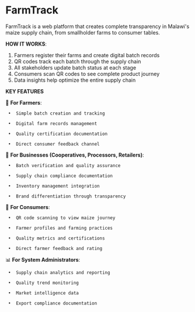 # FarmTrack
FarmTrack is a web platform that creates complete transparency in Malawi's maize supply chain, from smallholder farms to consumer tables.

**HOW IT WORKS**:

1.	Farmers register their farms and create digital batch records
2.	QR codes track each batch through the supply chain
3.	All stakeholders update batch status at each stage
4.	Consumers scan QR codes to see complete product journey
5.	Data insights help optimize the entire supply chain


**KEY FEATURES**

🌾 **For Farmers**:

     •	Simple batch creation and tracking 
     
     •	Digital farm records management

     •	Quality certification documentation

     •	Direct consumer feedback channel

🏢 **For Businesses (Cooperatives, Processors, Retailers)**:

     •	Batch verification and quality assurance  

     •	Supply chain compliance documentation

     •	Inventory management integration

     •	Brand differentiation through transparency

📱 **For Consumers**:

     •	QR code scanning to view maize journey

     •	Farmer profiles and farming practices

     •	Quality metrics and certifications

     •	Direct farmer feedback and rating

📊 **For System Administrators**:

     •	Supply chain analytics and reporting

     •	Quality trend monitoring

     •	Market intelligence data

     •	Export compliance documentation


